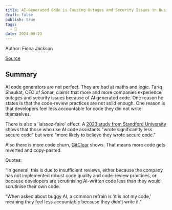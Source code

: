 ```yaml
---
title: AI-Generated Code is Causing Outages and Security Issues in Businesses
draft: false
publish: true
tags:
  - 📖
date: 2024-09-23
---
```

Author: Fiona Jackson

[Source](https://www.techrepublic.com/article/ai-generated-code-outages)

## Summary

AI code generators are not perfect. They are bad at maths and logic. Tariq Shaukat, CEO of Sonar, claims that more and more companies experience outages and security issues because of AI generated code. One reason he states is that the code-review practices are not solid enough. One reason is that developers feel less accountable for code they did not write themselves. 

There is also a 'laissez-faire' effect. A [2023 study from Standford University](https://arxiv.org/pdf/2211.03622) shows that those who use AI code assistants "wrote significantly less secure code" but were "more likely to believe they wrote secure code."

Also there is more code churn, [GitClear](https://www.gitclear.com/coding_on_copilot_data_shows_ais_downward_pressure_on_code_quality) shows. That means more code gets reverted and copy-pasted.

Quotes:

“In general, this is due to insufficient reviews, either because the company has not implemented robust code quality and code-review practices, or because developers are scrutinising AI-written code less than they would scrutinise their own code.

“When asked about buggy AI, a common refrain is ‘it is not my code,’ meaning they feel less accountable because they didn’t write it.”

